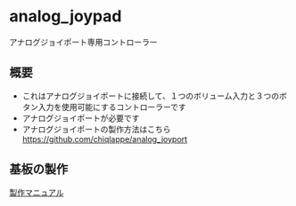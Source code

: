 # analog_joypad
アナログジョイポート専用コントローラー

## 概要

- これはアナログジョイポートに接続して、１つのボリューム入力と３つのボタン入力を使用可能にするコントローラーです
- アナログジョイポートが必要です
- アナログジョイポートの製作方法はこちら
https://github.com/chiqlappe/analog_joyport

## 基板の製作

[製作マニュアル](https://github.com/chiqlappe/analog_joypad/blob/main/manual.pdf)

